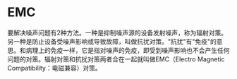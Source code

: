 # EMC

要解决噪声问题有2种方法。一种是抑制噪声源的设备发射噪声，称为辐射对策。另一种是防止设备受噪声影响或导致故障，叫做抗扰对策。"抗扰"有"免疫"的意思。和病理上的免疫一样，它是指对噪声的免疫，即受到噪声影响也不会产生任何问题的对策。辐射对策和抗扰对策两者合在一起就叫做EMC（Electro Magnetic Compatibility：电磁兼容）对策。